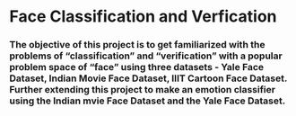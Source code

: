 # Face Classification and Verfication
### The objective of this project is to get familiarized with the problems of “classification” and “verification” with a popular problem space of “face” using three datasets - Yale Face Dataset, Indian Movie Face Dataset, IIIT Cartoon Face Dataset. Further extending this project to make an emotion classifier using the Indian mvie Face Dataset and the Yale Face Dataset.
